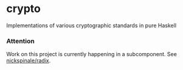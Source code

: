 # crypto
Implementations of various cryptographic standards in pure Haskell

### Attention
Work on this project is currently happening in a subcomponent. See [nickspinale/radix](https://github.com/nickspinale/radix).

